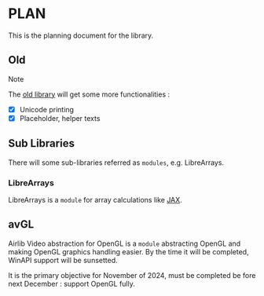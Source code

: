 # PLAN

This is the planning document for the library.

## Old

> [!NOTE]
> The [old library](../include/old.h) will get some more functionalities :

- [x]  Unicode printing
- [x] Placeholder, helper texts

## Sub Libraries

There will some sub-libraries referred as `modules`, e.g. LibreArrays.

### LibreArrays

LibreArrays is a `module` for array calculations like [JAX](https://jax.readthedocs.io/en/latest/quickstart.html).

## avGL

Airlib Video abstraction for OpenGL is a `module` abstracting OpenGL and making OpenGL graphics handling easier.
By the time it will be completed, WinAPI support will be sunsetted.

It is the primary objective for November of 2024, must be completed be fore next December : support OpenGL fully.

<!---
Copyright (C) 2024 Ellouze Adam <elzadam11@tutamail.com>
  
This software is provided 'as-is', without any express or implied
warranty.  In no event will the authors be held liable for any damages
arising from the use of this software.

Permission is granted to anyone to use this software for any purpose,
including commercial applications, and to alter it and redistribute it
freely, subject to the following restrictions:
  
1. The origin of this software must not be misrepresented; you must not
   claim that you wrote the original software. If you use this software
   in a product, an acknowledgment in the product documentation would be
   appreciated but is not required. 
2. Altered source versions must be plainly marked as such, and must not be
   misrepresented as being the original software.
3. This notice may not be removed or altered from any source distribution.
-->
